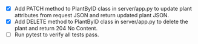 - [x] Add PATCH method to PlantByID class in server/app.py to update plant attributes from request JSON and return updated plant JSON.
- [x] Add DELETE method to PlantByID class in server/app.py to delete the plant and return 204 No Content.
- [ ] Run pytest to verify all tests pass.
